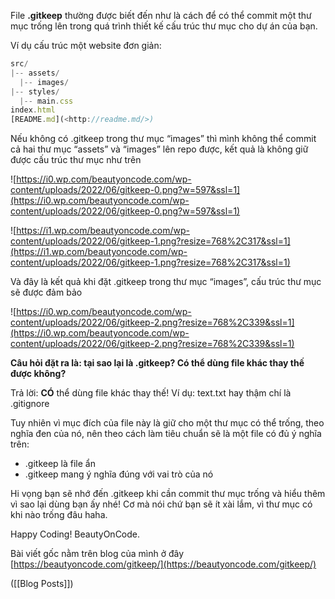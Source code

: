 File **.gitkeep** thường được biết đến như là cách để có thể commit một thư mục trống lên trong quá trình thiết kế cấu trúc thư mục cho dự án của bạn.

Ví dụ cấu trúc một website đơn giản:

```jsx
src/
|-- assets/
  |-- images/
|-- styles/
  |-- main.css
index.html
[README.md](<http://readme.md/>)
```

Nếu không có .gitkeep trong thư mục “images” thì mình không thể commit cả hai thư mục “assets” và “images” lên repo được, kết quả là không giữ được cấu trúc thư mục như trên

![https://i0.wp.com/beautyoncode.com/wp-content/uploads/2022/06/gitkeep-0.png?w=597&ssl=1](https://i0.wp.com/beautyoncode.com/wp-content/uploads/2022/06/gitkeep-0.png?w=597&ssl=1)

![https://i1.wp.com/beautyoncode.com/wp-content/uploads/2022/06/gitkeep-1.png?resize=768%2C317&ssl=1](https://i1.wp.com/beautyoncode.com/wp-content/uploads/2022/06/gitkeep-1.png?resize=768%2C317&ssl=1)

Và đây là kết quả khi đặt .gitkeep trong thư mục “images”, cấu trúc thư mục sẽ được đảm bảo

![https://i0.wp.com/beautyoncode.com/wp-content/uploads/2022/06/gitkeep-2.png?resize=768%2C339&ssl=1](https://i0.wp.com/beautyoncode.com/wp-content/uploads/2022/06/gitkeep-2.png?resize=768%2C339&ssl=1)

**Câu hỏi đặt ra là: tại sao lại là .gitkeep? Có thể dùng file khác thay thế được không?**

Trả lời: **CÓ** thể dùng file khác thay thế! Ví dụ: text.txt hay thậm chí là .gitignore

Tuy nhiên vì mục đích của file này là giữ cho một thư mục có thể trống, theo nghĩa đen của nó, nên theo cách làm tiêu chuẩn sẽ là một file có đủ ý nghĩa trên:

-   .gitkeep là file ẩn
-   .gitkeep mang ý nghĩa đúng với vai trò của nó

Hi vọng bạn sẽ nhớ đến .gitkeep khi cần commit thư mục trống và hiểu thêm vì sao lại dùng bạn ấy nhé! Cơ mà nói chứ bạn sẽ ít xài lắm, vì thư mục có khi nào trống đâu haha.

Happy Coding! BeautyOnCode.

Bài viết gốc nằm trên blog của mình ở đây [](https://beautyoncode.com/gitkeep/)[https://beautyoncode.com/gitkeep/](https://beautyoncode.com/gitkeep/)

([[Blog Posts]])
